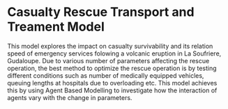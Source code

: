 # Casualty Rescue Transport and Treament Model

This model explores the impact on casualty survivability and its relation speed of emergency services folowing a volcanic eruption in La Soufriere, Gudaloupe. Due to various number of parameters affecting the rescue operation, the best method to optimize the rescue operation is by testing different conditions such as number of medically equipped vehicles, queuing lengths at hospitals due to overloading etc. This model achieves this by using Agent Based Modelling to investigate how the interaction of agents vary with the change in parameters.

